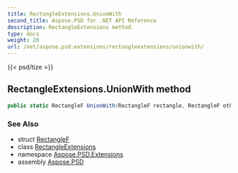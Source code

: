 ```yaml
---
title: RectangleExtensions.UnionWith
second_title: Aspose.PSD for .NET API Reference
description: RectangleExtensions method. 
type: docs
weight: 20
url: /net/aspose.psd.extensions/rectangleextensions/unionwith/
---
```

{{< psd/tize >}}
## RectangleExtensions.UnionWith method

```csharp
public static RectangleF UnionWith(RectangleF rectangle, RectangleF otherRectangle)
```

### See Also

* struct [RectangleF](../../../aspose.psd/rectanglef/)
* class [RectangleExtensions](../)
* namespace [Aspose.PSD.Extensions](../../rectangleextensions/)
* assembly [Aspose.PSD](../../../)


